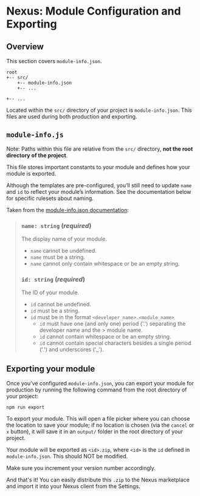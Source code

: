 # Nexus: Module Configuration and Exporting

## Overview
This section covers `module-info.json`.

```
root
+-- src/
    +-- module-info.json
    +-- ...

+-- ...
```

Located within the `src/` directory of your project is `module-info.json`. This files are used during both production and exporting.

## `module-info.js`
Note: Paths within this file are relative from the `src/` directory, **not the root directory of the project**.

This file stores important constants to your module and defines how your module is exported.

Although the templates are pre-configured, you’ll still need to update `name` and `id` to reflect your module’s information. See the documentation below for specific rulesets about naming.


Taken from the [module-info.json documentation](../../api/module-info.json.md):
> ### `name: string` (*required*)
> The display name of your module.
> - `name` cannot be undefined.
> - `name` must be a string.
> - `name` cannot only contain whitespace or be an empty string.
> 
> 
> ### `id: string` (*required*)
> The ID of your module.
> - `id` cannot be undefined.
> - `id` must be a string.
> - `id` must be in the format `<developer_name>.<module_name>`
>   - `id` must have one (and only one) period ('.') separating the developer name and the > module name.
>   - `id` cannot contain whitespace or be an empty string.
>   - `id` cannot contain special characters besides a single period ('.') and underscores ('_').


## Exporting your module
Once you’ve configured `module-info.json`, you can export your module for production by running the following command from the root directory of your project:

```
npm run export
```

To export your module. This will open a file picker where you can choose the location to save your module; if no location is chosen (via the `cancel` or `x` button), it will save it in an `output/` folder in the root directory of your project.

Your module will be exported as `<id>.zip`, where `<id>` is the `id` defined in `module-info.json`. This should NOT be modified.

Make sure you increment your version number accordingly.

And that's it! You can easily distribute this `.zip` to the Nexus marketplace and import it into your Nexus client from the Settings.